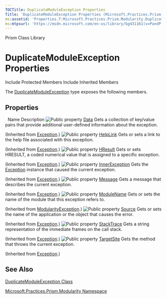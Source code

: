 ```yaml
---
TOCTitle: DuplicateModuleException Properties
Title: 'DuplicateModuleException Properties (Microsoft.Practices.Prism.Modularity)'
ms:assetid: 'Properties.T:Microsoft.Practices.Prism.Modularity.DuplicateModuleException'
ms:mtpsurl: 'https://msdn.microsoft.com/en-us/library/Gg431161(v=PandP.50)'
---
```


Prism Class Library

DuplicateModuleException Properties
===================================

Include Protected Members
Include Inherited Members

The [DuplicateModuleException](https://msdn.microsoft.com/t:microsoft.practices.prism.modularity.duplicatemoduleexception) type exposes the following members.

Properties
----------

<span id="propertyTableToggle"></span>
 
Name
Description
![](https://msdn.microsoft.com/en-us/Gg431161.pubproperty(en-us,PandP.50).gif "Public property")
[Data](http://msdn2.microsoft.com/en-us/library/2wyfbc48)
Gets a collection of key/value pairs that provide additional user-defined information about the exception.

(Inherited from [Exception](http://msdn2.microsoft.com/en-us/library/c18k6c59).)
![](https://msdn.microsoft.com/en-us/Gg431161.pubproperty(en-us,PandP.50).gif "Public property")
[HelpLink](http://msdn2.microsoft.com/en-us/library/71tawy4s)
Gets or sets a link to the help file associated with this exception.

(Inherited from [Exception](http://msdn2.microsoft.com/en-us/library/c18k6c59).)
![](https://msdn.microsoft.com/en-us/Gg431161.pubproperty(en-us,PandP.50).gif "Public property")
[HResult](http://msdn2.microsoft.com/en-us/library/sh5cw61c)
Gets or sets HRESULT, a coded numerical value that is assigned to a specific exception.

(Inherited from [Exception](http://msdn2.microsoft.com/en-us/library/c18k6c59).)
![](https://msdn.microsoft.com/en-us/Gg431161.pubproperty(en-us,PandP.50).gif "Public property")
[InnerException](http://msdn2.microsoft.com/en-us/library/902sca80)
Gets the [Exception](http://msdn2.microsoft.com/en-us/library/c18k6c59) instance that caused the current exception.

(Inherited from [Exception](http://msdn2.microsoft.com/en-us/library/c18k6c59).)
![](https://msdn.microsoft.com/en-us/Gg431161.pubproperty(en-us,PandP.50).gif "Public property")
[Message](http://msdn2.microsoft.com/en-us/library/9btwf6wk)
Gets a message that describes the current exception.

(Inherited from [Exception](http://msdn2.microsoft.com/en-us/library/c18k6c59).)
![](https://msdn.microsoft.com/en-us/Gg431161.pubproperty(en-us,PandP.50).gif "Public property")
[ModuleName](https://msdn.microsoft.com/p:microsoft.practices.prism.modularity.modularityexception.modulename)
Gets or sets the name of the module that this exception refers to.

(Inherited from [ModularityException](https://msdn.microsoft.com/t:microsoft.practices.prism.modularity.modularityexception).)
![](https://msdn.microsoft.com/en-us/Gg431161.pubproperty(en-us,PandP.50).gif "Public property")
[Source](http://msdn2.microsoft.com/en-us/library/85weac5w)
Gets or sets the name of the application or the object that causes the error.

(Inherited from [Exception](http://msdn2.microsoft.com/en-us/library/c18k6c59).)
![](https://msdn.microsoft.com/en-us/Gg431161.pubproperty(en-us,PandP.50).gif "Public property")
[StackTrace](http://msdn2.microsoft.com/en-us/library/dxzhy005)
Gets a string representation of the immediate frames on the call stack.

(Inherited from [Exception](http://msdn2.microsoft.com/en-us/library/c18k6c59).)
![](https://msdn.microsoft.com/en-us/Gg431161.pubproperty(en-us,PandP.50).gif "Public property")
[TargetSite](http://msdn2.microsoft.com/en-us/library/2wchw354)
Gets the method that throws the current exception.

(Inherited from [Exception](http://msdn2.microsoft.com/en-us/library/c18k6c59).)

See Also
--------

<span id="seeAlsoToggle"></span>
[DuplicateModuleException Class](https://msdn.microsoft.com/t:microsoft.practices.prism.modularity.duplicatemoduleexception)

[Microsoft.Practices.Prism.Modularity Namespace](https://msdn.microsoft.com/n:microsoft.practices.prism.modularity)
